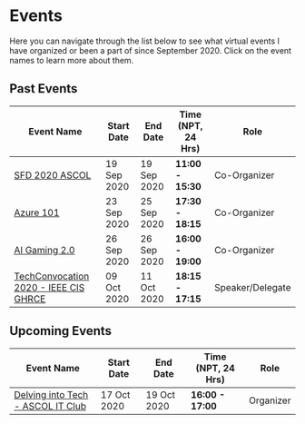 # Events

Here you can navigate through the list below to see what virtual events I have organized or been a part of since September 2020. Click on the event names to learn more about them.

## Past Events

|**Event Name**  | **Start Date** | **End Date** | **Time (NPT, 24 Hrs)** | **Role**|
|--|--|--|--|--|
| [SFD 2020 ASCOL](https://github.com/OSAC/sfd2020) | 19 Sep 2020 | 19 Sep 2020 | **11:00 - 15:30** | Co-Organizer |
| [Azure 101](https://github.com/SambhavBhurtel/events/blob/master/Azure%20101.md) | 23 Sep 2020 | 25 Sep 2020 | **17:30 - 18:15** | Co-Organizer |
| [AI Gaming 2.0](https://github.com/SambhavBhurtel/events/blob/master/AI%20Gaming%20Nepal%202.0.md) | 26 Sep 2020 | 26 Sep 2020 | **16:00 - 19:00** | Co-Organizer |
| [TechConvocation 2020 - IEEE CIS GHRCE](https://github.com/SambhavBhurtel/events/blob/master/TechConvocation%202020%20-%20IEEE%20CIS%20GHRCE.md) | 09 Oct 2020 | 11 Oct 2020 | **18:15 - 17:15** | Speaker/Delegate |


## Upcoming Events

|**Event Name**  | **Start Date** | **End Date** | **Time (NPT, 24 Hrs)** | **Role**|
|--|--|--|--|--|
| [Delving into Tech - ASCOL IT Club](https://www.facebook.com/ascolitclub/photos/a.113549403483227/206730624165104/) | 17 Oct 2020 | 19 Oct 2020 | **16:00 - 17:00** | Organizer |